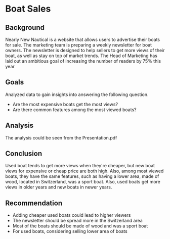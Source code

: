 # Boat Sales
## Background
Nearly New Nautical is a website that allows users to advertise their boats for sale. The marketing team is preparing a weekly newsletter for boat owners. The newsletter is designed to help sellers to get more views of their boat, as well as stay on top of market trends. The Head of Marketing has laid out an ambitious goal of increasing the number of readers by 75% this year
## Goals
Analyzed data to gain insights into answering the following question.
* Are the most expensive boats get the most views? 
* Are there common features among the most viewed boats?

## Analysis
The analysis could be seen from the Presentation.pdf

## Conclusion
Used boat tends to get more views when they're cheaper, but new boat views for expensive or cheap price are both high. Also, among most viewed boats, they have the same features, such as having a lower area, made of wood, located in Switzerland, was a sport boat. Also, used boats get more views in older years and new boats in newer years.

## Recommendation
* Adding cheaper used boats could lead to higher viewers
* The newsletter should be spread more in the Switzerland area
* Most of the boats should be made of wood and was a sport boat
* For used boats, considering selling lower area of boats

